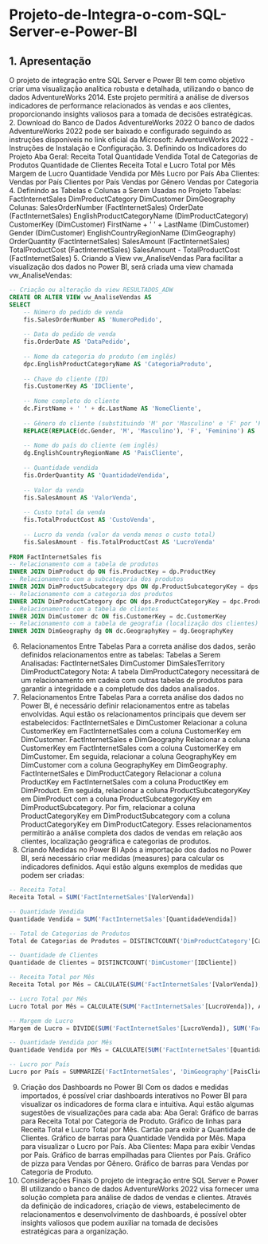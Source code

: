 # Projeto-de-Integra-o-com-SQL-Server-e-Power-BI

## 1. Apresentação
O projeto de integração entre SQL Server e Power BI tem como objetivo criar uma visualização analítica robusta e detalhada, utilizando o banco de dados AdventureWorks 2014. Este projeto permitirá a análise de diversos indicadores de performance relacionados às vendas e aos clientes, proporcionando insights valiosos para a tomada de decisões estratégicas.
2. Download do Banco de Dados AdventureWorks 2022
O banco de dados AdventureWorks 2022 pode ser baixado e configurado seguindo as instruções disponíveis no link oficial da Microsoft: AdventureWorks 2022 - Instruções de Instalação e Configuração.
3. Definindo os Indicadores do Projeto
Aba Geral:
Receita Total
Quantidade Vendida
Total de Categorias de Produtos
Quantidade de Clientes
Receita Total e Lucro Total por Mês
Margem de Lucro
Quantidade Vendida por Mês
Lucro por País
Aba Clientes:
Vendas por País
Clientes por País
Vendas por Gênero
Vendas por Categoria
4. Definindo as Tabelas e Colunas a Serem Usadas no Projeto
Tabelas:
FactInternetSales
DimProductCategory
DimCustomer
DimGeography
Colunas:
SalesOrderNumber (FactInternetSales)
OrderDate (FactInternetSales)
EnglishProductCategoryName (DimProductCategory)
CustomerKey (DimCustomer)
FirstName + ' ' + LastName (DimCustomer)
Gender (DimCustomer)
EnglishCountryRegionName (DimGeography)
OrderQuantity (FactInternetSales)
SalesAmount (FactInternetSales)
TotalProductCost (FactInternetSales)
SalesAmount - TotalProductCost (FactInternetSales)
5. Criando a View  vw_AnaliseVendas
Para facilitar a visualização dos dados no Power BI, será criada uma view chamada vw_AnaliseVendas:
```sql
-- Criação ou alteração da view RESULTADOS_ADW
CREATE OR ALTER VIEW vw_AnaliseVendas AS
SELECT
    -- Número do pedido de venda
    fis.SalesOrderNumber AS 'NumeroPedido',
    
    -- Data do pedido de venda
    fis.OrderDate AS 'DataPedido',
    
    -- Nome da categoria do produto (em inglês)
    dpc.EnglishProductCategoryName AS 'CategoriaProduto',
    
    -- Chave do cliente (ID)
    fis.CustomerKey AS 'IDCliente',
    
    -- Nome completo do cliente
    dc.FirstName + ' ' + dc.LastName AS 'NomeCliente',
    
    -- Gênero do cliente (substituindo 'M' por 'Masculino' e 'F' por 'Feminino')
    REPLACE(REPLACE(dc.Gender, 'M', 'Masculino'), 'F', 'Feminino') AS 'GeneroCliente',
    
    -- Nome do país do cliente (em inglês)
    dg.EnglishCountryRegionName AS 'PaisCliente',
    
    -- Quantidade vendida
    fis.OrderQuantity AS 'QuantidadeVendida',
    
    -- Valor da venda
    fis.SalesAmount AS 'ValorVenda',
    
    -- Custo total da venda
    fis.TotalProductCost AS 'CustoVenda',
    
    -- Lucro da venda (valor da venda menos o custo total)
    fis.SalesAmount - fis.TotalProductCost AS 'LucroVenda'
    
FROM FactInternetSales fis
-- Relacionamento com a tabela de produtos
INNER JOIN DimProduct dp ON fis.ProductKey = dp.ProductKey
-- Relacionamento com a subcategoria dos produtos
INNER JOIN DimProductSubcategory dps ON dp.ProductSubcategoryKey = dps.ProductSubcategoryKey
-- Relacionamento com a categoria dos produtos
INNER JOIN DimProductCategory dpc ON dps.ProductCategoryKey = dpc.ProductCategoryKey
-- Relacionamento com a tabela de clientes
INNER JOIN DimCustomer dc ON fis.CustomerKey = dc.CustomerKey
-- Relacionamento com a tabela de geografia (localização dos clientes)
INNER JOIN DimGeography dg ON dc.GeographyKey = dg.GeographyKey
```
6. Relacionamentos Entre Tabelas
Para a correta análise dos dados, serão definidos relacionamentos entre as tabelas:
Tabelas a Serem Analisadas:
FactInternetSales
DimCustomer
DimSalesTerritory
DimProductCategory
Nota: A tabela DimProductCategory necessitará de um relacionamento em cadeia com outras tabelas de produtos para garantir a integridade e a completude dos dados analisados.
7. Relacionamentos Entre Tabelas
Para a correta análise dos dados no Power BI, é necessário definir relacionamentos entre as tabelas envolvidas. Aqui estão os relacionamentos principais que devem ser estabelecidos:
FactInternetSales e DimCustomer
Relacionar a coluna CustomerKey em FactInternetSales com a coluna CustomerKey em DimCustomer.
FactInternetSales e DimGeography
Relacionar a coluna CustomerKey em FactInternetSales com a coluna CustomerKey em DimCustomer.
Em seguida, relacionar a coluna GeographyKey em DimCustomer com a coluna GeographyKey em DimGeography.
FactInternetSales e DimProductCategory
Relacionar a coluna ProductKey em FactInternetSales com a coluna ProductKey em DimProduct.
Em seguida, relacionar a coluna ProductSubcategoryKey em DimProduct com a coluna ProductSubcategoryKey em DimProductSubcategory.
Por fim, relacionar a coluna ProductCategoryKey em DimProductSubcategory com a coluna ProductCategoryKey em DimProductCategory.
Esses relacionamentos permitirão a análise completa dos dados de vendas em relação aos clientes, localização geográfica e categorias de produtos.
8. Criando Medidas no Power BI
Após a importação dos dados no Power BI, será necessário criar medidas (measures) para calcular os indicadores definidos. Aqui estão alguns exemplos de medidas que podem ser criadas:
```sql
-- Receita Total
Receita Total = SUM('FactInternetSales'[ValorVenda])

-- Quantidade Vendida
Quantidade Vendida = SUM('FactInternetSales'[QuantidadeVendida])

-- Total de Categorias de Produtos
Total de Categorias de Produtos = DISTINCTCOUNT('DimProductCategory'[CategoriaProduto])

-- Quantidade de Clientes
Quantidade de Clientes = DISTINCTCOUNT('DimCustomer'[IDCliente])

-- Receita Total por Mês
Receita Total por Mês = CALCULATE(SUM('FactInternetSales'[ValorVenda]), ALLEXCEPT('FactInternetSales', 'FactInternetSales'[DataPedido].[Month]))

-- Lucro Total por Mês
Lucro Total por Mês = CALCULATE(SUM('FactInternetSales'[LucroVenda]), ALLEXCEPT('FactInternetSales', 'FactInternetSales'[DataPedido].[Month]))

-- Margem de Lucro
Margem de Lucro = DIVIDE(SUM('FactInternetSales'[LucroVenda]), SUM('FactInternetSales'[ValorVenda]))

-- Quantidade Vendida por Mês
Quantidade Vendida por Mês = CALCULATE(SUM('FactInternetSales'[QuantidadeVendida]), ALLEXCEPT('FactInternetSales', 'FactInternetSales'[DataPedido].[Month]))

-- Lucro por País
Lucro por País = SUMMARIZE('FactInternetSales', 'DimGeography'[PaisCliente], "Lucro Total", SUM('FactInternetSales'[LucroVenda]))
```

9. Criação dos Dashboards no Power BI
Com os dados e medidas importados, é possível criar dashboards interativos no Power BI para visualizar os indicadores de forma clara e intuitiva. Aqui estão algumas sugestões de visualizações para cada aba:
Aba Geral:
Gráfico de barras para Receita Total por Categoria de Produto.
Gráfico de linhas para Receita Total e Lucro Total por Mês.
Cartão para exibir a Quantidade de Clientes.
Gráfico de barras para Quantidade Vendida por Mês.
Mapa para visualizar o Lucro por País.
Aba Clientes:
Mapa para exibir Vendas por País.
Gráfico de barras empilhadas para Clientes por País.
Gráfico de pizza para Vendas por Gênero.
Gráfico de barras para Vendas por Categoria de Produto.
10. Considerações Finais
O projeto de integração entre SQL Server e Power BI utilizando o banco de dados AdventureWorks 2022 visa fornecer uma solução completa para análise de dados de vendas e clientes. Através da definição de indicadores, criação de views, estabelecimento de relacionamentos e desenvolvimento de dashboards, é possível obter insights valiosos que podem auxiliar na tomada de decisões estratégicas para a organização.
